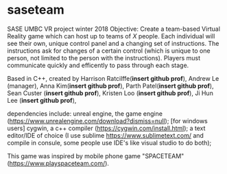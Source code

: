 # saseteam
SASE UMBC VR project winter 2018
Objective: Create a team-based Virtual Reality game which can host up to teams of _X_ people. Each individual will see their own, unique control panel and a changing set of instructions. The instructions ask for changes of a certain control (which is unique to one person, not limited to the person with the instructions). Players must communicate quickly and efficently to pass through each stage.    

Based in C++, created by Harrison Ratcilffe(__insert github prof__), Andrew Le (manager), Anna Kim(__insert github prof__), Parth Patel(__insert github prof__), Sean Custer (__insert github prof__), Kristen Loo (__insert github prof__), Ji Hun Lee (__insert github prof__), 

dependencies include:  unreal engine, the game engine (https://www.unrealengine.com/download?dismiss=null); [for windows users] cygwin, a c++ compiler (https://cygwin.com/install.html); a text editor/IDE of choice (I use sublime https://www.sublimetext.com/ and compile in consule, some people use IDE's like visual studio to do both);   

This game was inspired by mobile phone game "SPACETEAM" (https://www.playspaceteam.com/). 
